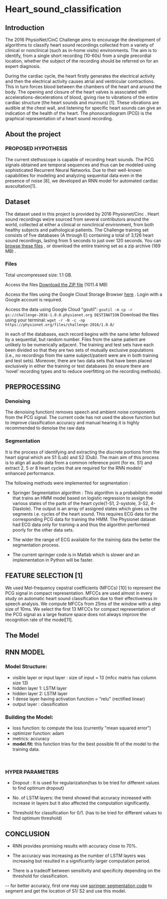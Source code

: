 # Heart_sound_classification

## Introduction

The 2016 PhysioNet/CinC Challenge aims to encourage the development of algorithms to classify heart sound recordings collected from a variety of clinical or nonclinical (such as in-home visits) environments. The aim is to identify, from a single short recording (10-60s) from a single precordial location, whether the subject of the recording should be referred on for an expert diagnosis.

During the cardiac cycle, the heart firstly generates the electrical activity and then the electrical activity causes atrial and ventricular contractions. This in turn forces blood between the chambers of the heart and around the body. The opening and closure of the heart valves is associated with accelerations-decelerations of blood, giving rise to vibrations of the entire cardiac structure (the heart sounds and murmurs) [1]. These vibrations are audible at the chest wall, and listening for specific heart sounds can give an indication of the health of the heart. The phonocardiogram (PCG) is the graphical representation of a heart sound recording. 

## About the project

### PROPOSED HYPOTHESIS

The current stethoscope is capable of recording heart sounds. The PCG signals obtained are
temporal sequences and thus can be modeled using sophisticated Recurrent Neural Networks.
Due to their well-known capabilities for modeling and analyzing sequential data even in the
presence of noise [8], we developed an RNN model for automated cardiac auscultation[1].




## Dataset

The dataset used in this project is provided by 2016 Physionet/Cinc . 
Heart sound recordings we)re sourced from several contributors around the world, collected at either a clinical or nonclinical environment, from both healthy subjects and pathological patients. The Challenge training set consists of five databases (A through E) containing a total of 3,126 heart sound recordings, lasting from 5 seconds to just over 120 seconds. You can [browse these files](https://physionet.org/content/challenge-2016/#files)  , or download the entire training set as a zip archive (169 MB) .

### Files
Total uncompressed size: 1.1 GB.

Access the files
[Download the ZIP file](https://physionet.org/static/published-projects/challenge-2016/classification-of-heart-sound-recordings-the-physionet-computing-in-cardiology-challenge-2016-1.0.0.zip) (1011.4 MB)

Access the files using the Google Cloud Storage Browser [here](https://console.cloud.google.com/storage/browser/challenge-2016-1.0.0.physionet.org/)  . Login with a Google account is required.


Access the data using Google Cloud "gsutil": `gsutil -m cp -r gs://challenge-2016-1.0.0.physionet.org DESTINATION`
Download the files using your terminal: `wget -r -N -c -np https://physionet.org/files/challenge-2016/1.0.0/`


In each of the databases, each record begins with the same letter followed by a sequential, but random number. Files from the same patient are unlikely to be numerically adjacent. The training and test sets have each been divided so that they are two sets of mutually exclusive populations (i.e., no recordings from the same subject/patient were are in both training and test sets). Moreover, there are two data sets that have been placed exclusively in either the training or test databases (to ensure there are ‘novel’ recording types and to reduce overfitting on the recording methods). 

## PREPROCESSING
### Denoising
The denoising function) removes speech and ambient noise components from the PCG signal.
The current code has not used the above function but to improve classification accuracy and
manual hearing it is highly recommended to denoise the raw data

### Segmentation 

It is the process of identifying and extracting the discrete portions from the heart signal which
are S1 (Lub) and S2 (Dub). The main aim of this process is to align all audio data from a
common reference point (for ex. S1) and extract 2, 5 or 8 heart cycles that are required for the
RNN models’ enhanced performance.

The following methods were implemented for segmentation :

- Springer Segmentation algorithm : This algorithm is a probabilistic model that trains
an HMM model based on logistic regression to assign the various states of the parts of
the heart cycle(1-S1, 2-systole, 3-S2, 4-Diastole). The output is an array of assigned
states which gives us the segments i.e. cycles of the heart sound. This requires ECG
data for the corresponding PCG data for training the HMM. The Physionet dataset had
ECG data only for training-a and thus the algorithm performed poorly for the other data
sets.

- The wider the range of ECG available for the training data the better the
segmentation process.


- The current springer code is in Matlab which is slower and an implementation in
Python will be faster.



## FEATURE SELECTION [1]

We used Mel-frequency cepstral coefficients (MFCCs) [10] to represent the PCG signal in
compact representation. MFCCs are used almost in every study on automatic heart sound
classification due to their effectiveness in speech analysis. We compute MFCCs from 25ms of
the window with a step size of 10ms. We select the first 13 MFCCs for compact representation
of the PCG signal as a large feature space does not always improve the recognition rate of the
model[11].






## The Model

## RNN MODEL
### Model Structure:
- visible layer or input layer : size of input = 13 (mfcc matrix has column size 13)
- hidden layer 1: LSTM layer
- hidden layer 2: LSTM layer
- 1 dense layer having activation function = "relu" (rectified linear)
- output layer : classification  


### Building the Model:
- loss function: to compute the loss (currently "mean squared error")
- optimizer function: adam
- metrics: accuracy
- **model.fit:** this function tries for the best possible fit of the model to the training data.
<br>


### HYPER PARAMETERS
- Dropout : It is used for regularization(has to be tried for different values to find optimum
dropout)
- No. of LSTM layers: the trend showed that accuracy increased with increase in layers
but it also affected the computation significantly.

- Threshold for classification for 0/1. (has to be tried for different values to find optimum
threshold)


## CONCLUSION
- RNN provides promising results with accuracy close to 70%.

- The accuracy was increasing as the number of LSTM layers was increasing but resulted
in a significantly larger computation period.

- There is a tradeoff between sensitivity and specificity depending on the threshold for
classification.

-- for better accuracy, first one may use [springer segmentation code](https://github.com/davidspringer/Springer-Segmentation-Code) to segment and get the location of S1/ S2 and use this model. 

